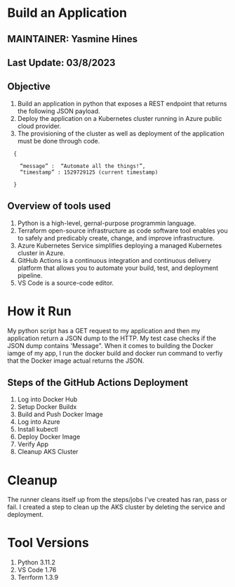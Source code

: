 # Build an Application

## MAINTAINER: Yasmine Hines
## Last Update: 03/8/2023

## Objective
1. Build an application in python that exposes a REST endpoint that returns the following JSON payload.
1. Deploy the application on a Kubernetes cluster running in Azure public cloud provider. 
1. The provisioning of the cluster as well as deployment of the application must be done through code.
```
  {
  
    “message” :  “Automate all the things!”,
    “timestamp” : 1529729125 (current timestamp)
    
  }
```

## Overview of tools used
1. Python is a high-level, gernal-purpose programmin language.
2. Terraform open-source infrastructure as code software tool enables you to safely and predicably create, change, and improve infrastructure.
3. Azure Kubernetes Service simplifies deploying a managed Kubernetes cluster in Azure.
4. GitHub Actions is a continuous integration and continuous delivery platform that allows you to automate your build, test, and deployment pipeline.
5. VS Code is a source-code editor.

# How it Run
My python script has a GET request to my application and then my application return a JSON dump to the HTTP. My test case checks if the JSON dump contains 'Message". When it comes to building the Docker iamge of my app, I run the docker build and docker run command to verfiy that the Docker image actual returns the JSON.  

## Steps of the GitHub Actions Deployment
  1. Log into Docker Hub
  1. Setup Docker Buildx
  1. Build and Push Docker Image
  1. Log into Azure
  1. Install kubectl
  1. Deploy Docker Image
  1. Verify App
  1. Cleanup AKS Cluster

# Cleanup
The runner cleans itself up from the steps/jobs I've created has ran, pass or fail. I created a step to clean up the AKS cluster by deleting the service and deployment.

# Tool Versions
1. Python 3.11.2
1. VS Code 1.76
1. Terrform 1.3.9


